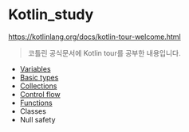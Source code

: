 # Kotlin_study

https://kotlinlang.org/docs/kotlin-tour-welcome.html
> 코틀린 공식문서에 Kotlin tour를 공부한 내용입니다.

- [Variables](https://github.com/wotjs020708/Kotlin_study/blob/main/HelloWolrd.md)
- [Basic types](https://github.com/wotjs020708/Kotlin_study/blob/main/Basictypes.md)
- [Collections](https://github.com/wotjs020708/Kotlin_study/blob/main/Collections.md)
- [Control flow](https://github.com/wotjs020708/Kotlin_study/blob/main/ControlFlow.md)
- [Functions](https://github.com/wotjs020708/Kotlin_study/blob/main/Functions.md)
- Classes
- Null safety
